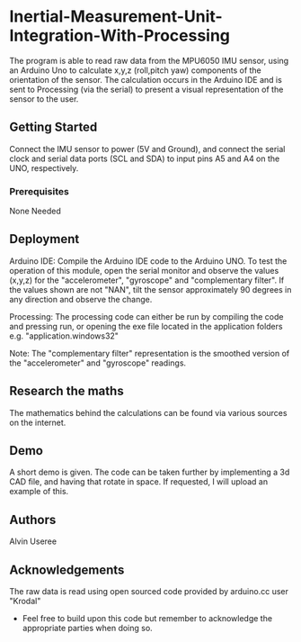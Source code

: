 # Inertial-Measurement-Unit-Integration-With-Processing

The program is able to read raw data from the MPU6050 IMU sensor, using an Arduino Uno to calculate x,y,z (roll,pitch yaw) components of the orientation of the sensor. The calculation occurs in the Arduino IDE and is sent to Processing (via the serial) to present a visual representation of the sensor to the user.

## Getting Started

Connect the IMU sensor to power (5V and Ground), and connect the serial clock and serial data ports (SCL and SDA) to input pins A5 and A4 on the UNO, respectively. 

### Prerequisites

None Needed

## Deployment

Arduino IDE:
Compile the Arduino IDE code to the Arduino UNO. To test the operation of this module, open the serial monitor and observe the values (x,y,z) for the "accelerometer", "gyroscope" and "complementary filter". If the values shown are not "NAN", tilt the sensor approximately 90 degrees in any direction and observe the change.

Processing:
The processing code can either be run by compiling the code and pressing run, or opening the exe file located in the application folders e.g. "application.windows32"

Note: The "complementary filter" representation is the smoothed version of the "accelerometer" and "gyroscope" readings.

## Research the maths

The mathematics behind the calculations can be found via various sources on the internet. 

## Demo

A short demo is given. The code can be taken further by implementing a 3d CAD file, and having that rotate in space. If requested, I will upload an example of this.

## Authors
Alvin Useree

## Acknowledgements 
The raw data is read using open sourced code provided by arduino.cc user "Krodal"

- Feel free to build upon this code but remember to acknowledge the appropriate parties when doing so.

